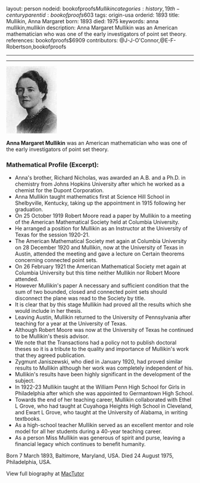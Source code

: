 layout: person
nodeid: bookofproofs$Mullikin
categories: history,19th-century
parentid: bookofproofs$603
tags: origin-usa
orderid: 1893
title: Mullikin, Anna Margaret
born: 1893
died: 1975
keywords: anna mullikin,mullikin
description: Anna Margaret Mullikin was an American mathematician who was one of the early investigators of point set theory.
references: bookofproofs$6909
contributors: @J-J-O'Connor,@E-F-Robertson,bookofproofs

---



---

![Mullikin.jpg](https://github.com/bookofproofs/bookofproofs.github.io/blob/main/_sources/_assets/images/portraits/Mullikin.jpg?raw=true)

**Anna Margaret Mullikin**  was an American mathematician who was one of the early investigators of point set theory.

### Mathematical Profile (Excerpt):
* Anna's brother, Richard Nicholas, was awarded an A.B. and a Ph.D. in chemistry from Johns Hopkins University after which he worked as a chemist for the Dupont Corporation.
* Anna Mullikin taught mathematics first at Science Hill School in Shelbyville, Kentucky, taking up the appointment in 1915 following her graduation.
* On 25 October 1919 Robert Moore read a paper by Mullikin to a meeting of the American Mathematical Society held at Columbia University.
* He arranged a position for Mullikin as an Instructor at the University of Texas for the session 1920-21.
* The American Mathematical Society met again at Columbia University on 28 December 1920 and Mullikin, now at the University of Texas in Austin, attended the meeting and gave a lecture on Certain theorems concerning connected point sets.
* On 26 February 1921 the American Mathematical Society met again at Columbia University but this time neither Mullikin nor Robert Moore attended.
* However Mullikin's paper A necessary and sufficient condition that the sum of two bounded, closed and connected point sets should disconnect the plane was read to the Society by title.
* It is clear that by this stage Mullikin had proved all the results which she would include in her thesis.
* Leaving Austin, Mullikin returned to the University of Pennsylvania after teaching for a year at the University of Texas.
* Although Robert Moore was now at the University of Texas he continued to be Mullikin's thesis advisor.
* We note that the Transactions had a policy not to publish doctoral theses so it is a tribute to the quality and importance of Mullikin's work that they agreed publication.
* Zygmunt Janiszewski, who died in January 1920, had proved similar results to Mullikin although her work was completely independent of his.
* Mullikin's results have been highly significant in the development of the subject.
* In 1922-23 Mullikin taught at the William Penn High School for Girls in Philadelphia after which she was appointed to Germantown High School.
* Towards the end of her teaching career, Mullikin collaborated with Ethel L Grove, who had taught at Cuyahoga Heights High School in Cleveland, and Ewart L Grove, who taught at the University of Alabama, in writing textbooks.
* As a high-school teacher Mullikin served as an excellent mentor and role model for all her students during a 40-year teaching career.
* As a person Miss Mullikin was generous of spirit and purse, leaving a financial legacy which continues to benefit humanity.

Born 7 March 1893, Baltimore, Maryland, USA. Died 24 August 1975, Philadelphia, USA.

View full biography at [MacTutor](https://mathshistory.st-andrews.ac.uk/Biographies/Mullikin/)
